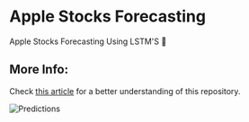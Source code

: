 # Apple Stocks Forecasting

Apple Stocks Forecasting Using LSTM'S 🤑

## More Info:

Check [this article](https://medium.com/me/stats/post/e070f8c80723) for a better understanding of this repository.


![Predictions](https://github.com/gabrielmayers/apple_stocks_forecasting/blob/master/Predictions.png)
